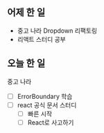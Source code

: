 ## 어제 한 일

- 중고 나라 Dropdown 리팩토링
- 리액트 스터디 공부

## 오늘 한 일

중고 나라

- [ ] ErrorBoundary 학습
- [ ] react 공식 문서 스터디
  - [ ] 빠른 시작
  - [ ] React로 사고하기
